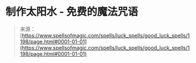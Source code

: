 <!--yml

类别：未分类

日期：2024-06-12 18:34:07

-->

# 制作太阳水 - 免费的魔法咒语

> 来源：[https://www.spellsofmagic.com/spells/luck_spells/good_luck_spells/1198/page.html#0001-01-01](https://www.spellsofmagic.com/spells/luck_spells/good_luck_spells/1198/page.html#0001-01-01)
